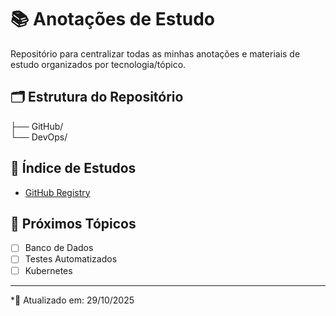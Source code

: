 # 📚 Anotações de Estudo

Repositório para centralizar todas as minhas anotações e materiais de estudo organizados por tecnologia/tópico.

## 🗂️ Estrutura do Repositório

├── GitHub/  
└── DevOps/

## 📖 Índice de Estudos
- [GitHub Registry](/GitHub/registry.md)

## 📌 Próximos Tópicos
- [ ] Banco de Dados
- [ ] Testes Automatizados
- [ ] Kubernetes

---

*📄 Atualizado em: 29/10/2025
